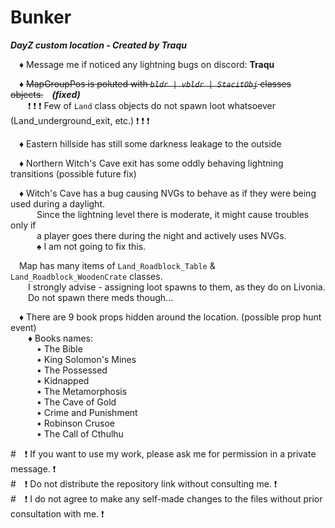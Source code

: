 # Bunker
***DayZ custom location - Created by Traqu***

&emsp;♦ Message me if noticed any lightning bugs on discord: **Traqu**  
  
&emsp;♦ ~~MapGroupPos is poluted with _`bldr | vbldr | StacitObj`_ classes objects.~~&emsp;**_(fixed)_**  
&emsp;&emsp;❗ ❗ ❗ Few of `Land` class objects do not spawn loot whatsoever (Land_underground_exit, etc.) ❗ ❗ ❗  
  
&emsp;♦ Eastern hillside has still some darkness leakage to the outside  

&emsp;♦ Northern Witch's Cave exit has some oddly behaving lightning transitions (possible future fix)  

&emsp;♦ Witch's Cave has a bug causing NVGs to behave as if they were being used during a daylight.  
&emsp;&emsp;&emsp;Since the lightning level there is moderate, it might cause troubles only if  
&emsp;&emsp;&emsp;a player goes there during the night and actively uses NVGs.   
&emsp;&emsp;&emsp;♠ I am not going to fix this.  

&emsp;Map has many items of `Land_Roadblock_Table` & `Land_Roadblock_WoodenCrate` classes.  
&emsp;&emsp;I strongly advise - assigning loot spawns to them, as they do on Livonia.  
&emsp;&emsp;Do not spawn there meds though...

&emsp;♦ There are 9 book props hidden around the location. (possible prop hunt event)  
&emsp;&emsp;♦ Books names:  
&emsp;&emsp;&emsp;• The Bible  
&emsp;&emsp;&emsp;• King Solomon's Mines  
&emsp;&emsp;&emsp;• The Possessed  
&emsp;&emsp;&emsp;• Kidnapped  
&emsp;&emsp;&emsp;• The Metamorphosis  
&emsp;&emsp;&emsp;• The Cave of Gold  
&emsp;&emsp;&emsp;• Crime and Punishment  
&emsp;&emsp;&emsp;• Robinson Crusoe  
&emsp;&emsp;&emsp;• The Call of Cthulhu

#&emsp;❗ If you want to use my work, please ask me for permission in a private message. ❗  
#&emsp;❗ Do not distribute the repository link without consulting me. ❗  
#&emsp;❗ I do not agree to make any self-made changes to the files without prior consultation with me. ❗  

